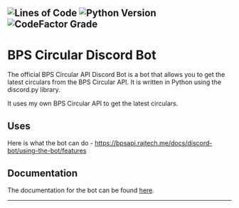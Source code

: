 ![Lines of Code](https://img.shields.io/tokei/lines/github/BPS-Circular-API/discord-bot?style=for-the-badge)
![Python Version](https://img.shields.io/badge/Python-3.10%20%7C%203.11-blue?style=for-the-badge)
![CodeFactor Grade](https://img.shields.io/codefactor/grade/github/BPS-Circular-API/discord-bot?style=for-the-badge)
---

# BPS Circular Discord Bot
The official BPS Circular API Discord Bot is a bot that allows you to get the latest circulars from the BPS Circular API. It is written in Python using the discord.py library.

It uses my own BPS Circular API to get the latest circulars.

## Uses 

Here is what the bot can do - https://bpsapi.rajtech.me/docs/discord-bot/using-the-bot/features

## Documentation ###

The documentation for the bot can be found [here](https://bpsapi.rajtech.me/docs/category/discord-bot).

---
